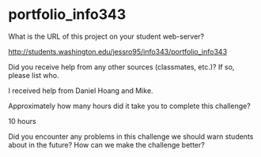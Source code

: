 # portfolio_info343

What is the URL of this project on your student web-server?

http://students.washington.edu/jessro95/info343/portfolio_info343

Did you receive help from any other sources (classmates, etc.)? If so, please list who.

I received help from Daniel Hoang and Mike.

Approximately how many hours did it take you to complete this challenge?

10 hours

Did you encounter any problems in this challenge we should warn students about in the future? How can we make the challenge better?
